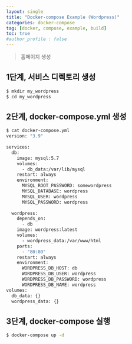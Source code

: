 ```yaml
---
layout: single
title: "Docker-compose Example (Wordpress)"
categories: docker-compose
tag: [docker, compose, example, build]
toc: true
#author_profile : false
---
```


> 홈페이지 생성



## 1단계, 서비스 디렉토리 생성

```bash
$ mkdir my_wordpress
$ cd my_wordpress
```



## 2단계, docker-compose.yml 생성

```bash
$ cat docker-compose.yml
version: "3.9"
    
services:
  db:
    image: mysql:5.7
    volumes:
      - db_data:/var/lib/mysql
    restart: always
    environment:
      MYSQL_ROOT_PASSWORD: somewordpress
      MYSQL_DATABASE: wordpress
      MYSQL_USER: wordpress
      MYSQL_PASSWORD: wordpress
    
  wordpress:
    depends_on:
      - db
    image: wordpress:latest
    volumes:
      - wordpress_data:/var/www/html
    ports:
      - "80:80"
    restart: always
    environment:
      WORDPRESS_DB_HOST: db
      WORDPRESS_DB_USER: wordpress
      WORDPRESS_DB_PASSWORD: wordpress
      WORDPRESS_DB_NAME: wordpress
volumes:
  db_data: {}
  wordpress_data: {}
```



## 3단계, docker-compose 실행

```bash
$ docker-compose up -d
```
